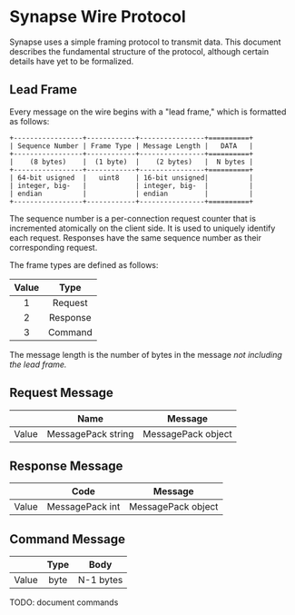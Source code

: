 Synapse Wire Protocol
=====================

Synapse uses a simple framing protocol to transmit data. This document describes 
the fundamental structure of the protocol, although certain details have yet to be 
formalized.

## Lead Frame

Every message on the wire begins with a "lead frame," which is formatted 
as follows:
	
	+-----------------+------------+----------------+==========+
	| Sequence Number | Frame Type | Message Length |   DATA   |
	+-----------------+------------+----------------+==========+
	|    (8 bytes)    |  (1 byte)  |    (2 bytes)   |  N bytes |
	+-----------------+------------+----------------+==========+
	| 64-bit usigned  |   uint8    | 16-bit unsigned|          |
	| integer, big-   |            | integer, big-  |          |
	| endian          |            | endian         |          |
    +-----------------+------------+----------------+==========+

The sequence number is a per-connection request counter that is incremented
atomically on the client side. It is used to uniquely identify each request. Responses
have the same sequence number as their corresponding request.

The frame types are defined as follows:

| Value | Type |
|:-----:|:----:|
| 1 | Request |
| 2 | Response |
| 3 | Command |

The message length is the number of bytes in the message *not including the lead frame.*

## Request Message

|   | Name | Message |
|:-:|:----:|:-------:|
| Value | MessagePack string | MessagePack object |

## Response Message

|   | Code | Message |
|:-:|:----:|:-------:|
| Value | MessagePack int | MessagePack object |

## Command Message

|   | Type | Body |
|:-:|:----:|:----:|
| Value | byte | N-1 bytes |

TODO: document commands